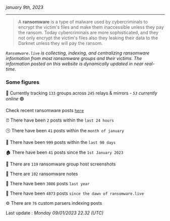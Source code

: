 _january 9th, 2023_

---

> A **ransomware** is a type of malware used by cybercriminals to encrypt the victim's files and make them inaccessible unless they pay the ransom. Today cybercriminals are more sophisticated, and they not only encrypt the victim's files also they leaking their data to the Darknet unless they will pay the ransom.


_`Ransomware.live` is collecting, indexing, and centralizing ransomware information from most ransomware groups and their victims. The information posted on this website is dynamically updated in near real-time._

### Some figures 

🔎 Currently tracking `133` groups across `245` relays & mirrors - _`53` currently online_ 🟢

Check recent ransomware posts [`here`](recentposts.md)


⏰ There have been `2` posts within the `last 24 hours`

🕓 There have been `41` posts within the `month of january`

📅 There have been `999` posts within the `last 90 days`

🏚 There have been `41` posts since the `1st January 2023`

📸 There are `119` ransomware group host screenshots

📝 There are `102` ransomware notes

🚀 There have been `3086` posts `last year`

🐣 There have been `4873` posts `since the dawn of ransomware.live`

⚙️ There are `76` custom parsers indexing posts



Last update : _Monday 09/01/2023 22.32 (UTC)_

